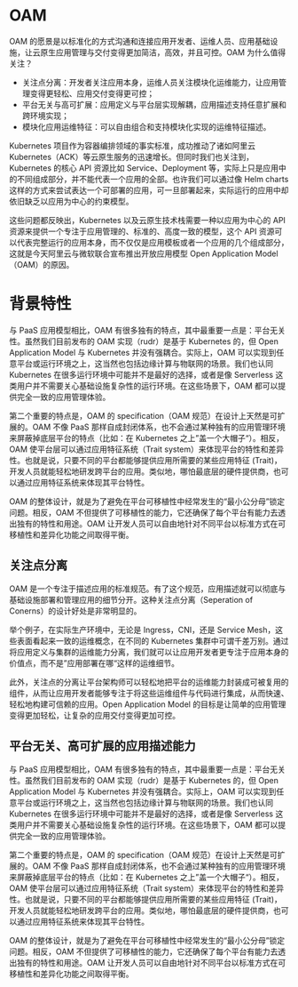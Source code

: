# OAM

OAM 的愿景是以标准化的方式沟通和连接应用开发者、运维人员、应用基础设施，让云原生应用管理与交付变得更加简洁，高效，并且可控。OAM 为什么值得关注？

- 关注点分离：开发者关注应用本身，运维人员关注模块化运维能力，让应用管理变得更轻松、应用交付变得更可控；
- 平台无关与高可扩展：应用定义与平台层实现解耦，应用描述支持任意扩展和跨环境实现；
- 模块化应用运维特征：可以自由组合和支持模块化实现的运维特征描述。

Kubernetes 项目作为容器编排领域的事实标准，成功推动了诸如阿里云 Kubernetes（ACK）等云原生服务的迅速增长。但同时我们也关注到，Kubernetes 的核心 API 资源比如 Service、Deployment 等，实际上只是应用中的不同组成部分，并不能代表一个应用的全部。也许我们可以通过像 Helm charts 这样的方式来尝试表达一个可部署的应用，可一旦部署起来，实际运行的应用中却依旧缺乏以应用为中心的约束模型。

这些问题都反映出，Kubernetes 以及云原生技术栈需要一种以应用为中心的 API 资源来提供一个专注于应用管理的、标准的、高度一致的模型，这个 API 资源可以代表完整运行的应用本身，而不仅仅是应用模板或者一个应用的几个组成部分，这就是今天阿里云与微软联合宣布推出开放应用模型 Open Application Model（OAM）的原因。

# 背景特性

与 PaaS 应用模型相比，OAM 有很多独有的特点，其中最重要一点是：平台无关性。虽然我们目前发布的 OAM 实现（rudr）是基于 Kubernetes 的，但 Open Application Model 与 Kubernetes 并没有强耦合。实际上，OAM 可以实现到任意平台或运行环境之上，这当然也包括边缘计算与物联网的场景。我们也认同 Kubernetes 在很多运行环境中可能并不是最好的选择，或者是像 Serverless 这类用户并不需要关心基础设施复杂性的运行环境。在这些场景下，OAM 都可以提供完全一致的应用管理体验。

第二个重要的特点是，OAM 的 specification（OAM 规范）在设计上天然是可扩展的。OAM 不像 PaaS 那样自成封闭体系，也不会通过某种独有的应用管理环境来屏蔽掉底层平台的特点（比如：在 Kubernetes 之上”盖一个大帽子“）。相反，OAM 使平台层可以通过应用特征系统（Trait system）来体现平台的特性和差异性。也就是说，只要不同的平台都能够提供应用所需要的某些应用特征 (Trait)，开发人员就能轻松地研发跨平台的应用。类似地，哪怕最底层的硬件提供商，也可以通过应用特征系统来体现其平台特性。

OAM 的整体设计，就是为了避免在平台可移植性中经常发生的“最小公分母”锁定问题。相反，OAM 不但提供了可移植性的能力，它还确保了每个平台有能力去透出独有的特性和用途。OAM 让开发人员可以自由地针对不同平台以标准方式在可移植性和差异化功能之间取得平衡。

## 关注点分离

OAM 是一个专注于描述应用的标准规范。有了这个规范，应用描述就可以彻底与基础设施部署和管理应用的细节分开。这种关注点分离（Seperation of Conerns）的设计好处是非常明显的。

举个例子，在实际生产环境中，无论是 Ingress，CNI，还是 Service Mesh，这些表面看起来一致的运维概念，在不同的 Kubernetes 集群中可谓千差万别。通过将应用定义与集群的运维能力分离，我们就可以让应用开发者更专注于应用本身的价值点，而不是”应用部署在哪“这样的运维细节。

此外，关注点的分离让平台架构师可以轻松地把平台的运维能力封装成可被复用的组件，从而让应用开发者能够专注于将这些运维组件与代码进行集成，从而快速、轻松地构建可信赖的应用。Open Application Model 的目标是让简单的应用管理变得更加轻松，让复杂的应用交付变得更加可控。

## 平台无关、高可扩展的应用描述能力

与 PaaS 应用模型相比，OAM 有很多独有的特点，其中最重要一点是：平台无关性。虽然我们目前发布的 OAM 实现（rudr）是基于 Kubernetes 的，但 Open Application Model 与 Kubernetes 并没有强耦合。实际上，OAM 可以实现到任意平台或运行环境之上，这当然也包括边缘计算与物联网的场景。我们也认同 Kubernetes 在很多运行环境中可能并不是最好的选择，或者是像 Serverless 这类用户并不需要关心基础设施复杂性的运行环境。在这些场景下，OAM 都可以提供完全一致的应用管理体验。

第二个重要的特点是，OAM 的 specification（OAM 规范）在设计上天然是可扩展的。OAM 不像 PaaS 那样自成封闭体系，也不会通过某种独有的应用管理环境来屏蔽掉底层平台的特点（比如：在 Kubernetes 之上”盖一个大帽子“）。相反，OAM 使平台层可以通过应用特征系统（Trait system）来体现平台的特性和差异性。也就是说，只要不同的平台都能够提供应用所需要的某些应用特征 (Trait)，开发人员就能轻松地研发跨平台的应用。类似地，哪怕最底层的硬件提供商，也可以通过应用特征系统来体现其平台特性。

OAM 的整体设计，就是为了避免在平台可移植性中经常发生的“最小公分母”锁定问题。相反，OAM 不但提供了可移植性的能力，它还确保了每个平台有能力去透出独有的特性和用途。OAM 让开发人员可以自由地针对不同平台以标准方式在可移植性和差异化功能之间取得平衡。
